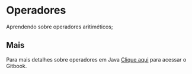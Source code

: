 # Operadores

Aprendendo sobre operadores aritiméticos;

## Mais

Para mais detalhes sobre operadores em Java [Clique aqui](https://glysns.gitbook.io/java-basico/sintaxe/operadores) para acessar o Gitbook.